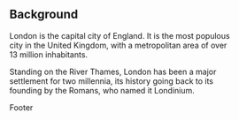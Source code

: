 <html lang="en">
<head>
<title>Welcome to the Profile Webpage of Belinda Harbort</title>
<meta charset="utf-8">
<meta name="viewport" content="width=device-width, initial-scale=1">
<style>
* {
  box-sizing: border-box;
}

body {
  font-family: Courier New;
}

/* Style the header */
header {
  background-color: #777;
  padding: 30px;
  text-align: center;
  font-size: 35px;
  color: white;
}

/* Create two columns/boxes that floats next to each other */
nav {
  float: left;
  width: 30%;
  height: 300px; /* only for demonstration, should be removed */
  background: #777;
  padding: 20px;
}

/* Style the list inside the menu */
nav ul {
  list-style-type: none;
  padding: 0;
}

article {
  float: left;
  padding: 20px;
  width: 70%;
  background-color: #000000;
  height: 300px; /* only for demonstration, should be removed */
}

/* Clear floats after the columns */
section:after {
  content: "";
  display: table;
  clear: both;
}

/* Responsive layout - makes the two columns/boxes stack on top of each other instead of next to each other, on small screens */
@media (max-width: 600px) {
  nav, article {
    width: 100%;
    height: auto;
  }
}
</style>
</head>
<body>

  <article>
    <h1>Background</h1>
    <p>London is the capital city of England. It is the most populous city in the  United Kingdom, with a metropolitan area of over 13 million inhabitants.</p>
    <p>Standing on the River Thames, London has been a major settlement for two millennia, its history going back to its founding by the Romans, who named it Londinium.</p>
  </article>
</section>

<footer>
  <p>Footer</p>
</footer>

</body>
</html>
